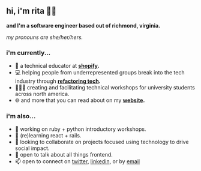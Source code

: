 ## hi, i'm rita 👋🏾

**and I'm a software engineer based out of richmond, virginia.**

*my pronouns are she/her/hers.*

### i'm currently...
* 🏢 a technical educator at **[shopify](https://shopify.ca).**
* 💻 helping people from underrepresented groups break into the tech industry through **[refactoring tech](https://refactoring.tech).**
* 👩🏾‍🏫 creating and facilitating technical workshops for university students across north america.
* 🌐 and more that you can read about on my **[website](https://rhcreative.me).**

### i'm also...

- 🔭 working on ruby + python introductory workshops.
- 🌱 (re)learning react + rails.
- 👯 looking to collaborate on projects focused using technology to drive social impact.
- 💬 open to talk about all things frontend.
- 📫 open to connect on [twitter](https://twitter.com/ritarenee15), [linkedin](https://linkedin.com/in/rita-hill), or by [email](mailto:rita@rhcreative.me)

